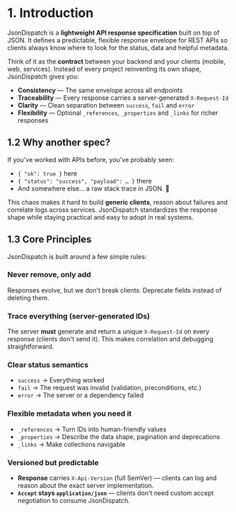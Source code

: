 # 1. Introduction

JsonDispatch is a **lightweight API response specification** built on top of JSON. It defines a predictable, flexible response envelope for REST APIs so clients always know where to look for the status, data and helpful metadata.

Think of it as the **contract** between your backend and your clients (mobile, web, services). Instead of every project reinventing its own shape, JsonDispatch gives you:

- **Consistency** — The same envelope across all endpoints
- **Traceability** — Every response carries a server-generated `X-Request-Id`
- **Clarity** — Clean separation between `success`, `fail` and `error`
- **Flexibility** — Optional `_references`, `_properties` and `_links` for richer responses

## 1.2 Why another spec?

If you've worked with APIs before, you've probably seen:

- `{ "ok": true }` here
- `{ "status": "success", "payload": … }` there
- And somewhere else… a raw stack trace in JSON. 😬

This chaos makes it hard to build **generic clients**, reason about failures and correlate logs across services. JsonDispatch standardizes the response shape while staying practical and easy to adopt in real systems.

## 1.3 Core Principles

JsonDispatch is built around a few simple rules:

### Never remove, only add
Responses evolve, but we don't break clients. Deprecate fields instead of deleting them.

### Trace everything (server-generated IDs)
The server **must** generate and return a unique `X-Request-Id` on every response (clients don't send it). This makes correlation and debugging straightforward.

### Clear status semantics
- `success` → Everything worked
- `fail` → The request was invalid (validation, preconditions, etc.)
- `error` → The server or a dependency failed

### Flexible metadata when you need it
- `_references` → Turn IDs into human-friendly values
- `_properties` → Describe the data shape, pagination and deprecations
- `_links` → Make collections navigable

### Versioned but predictable
- **Response** carries `X-Api-Version` (full SemVer) — clients can log and reason about the exact server implementation.
- **`Accept` stays `application/json`** — clients don't need custom accept negotiation to consume JsonDispatch.
